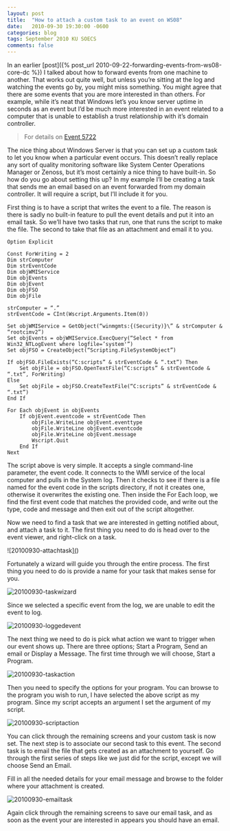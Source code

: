 ```yaml
---
layout: post
title:  "How to attach a custom task to an event on WS08"
date:   2010-09-30 19:30:00 -0600
categories: blog
tags: September 2010 KU SOECS
comments: false
---
```

In an earlier [post]({% post_url 2010-09-22-forwarding-events-from-ws08-core-dc %}) I talked about how to forward events from one machine to another. That works out quite well, but unless you’re sitting at the log and watching the events go by, you might miss something. You might agree that there are some events that you are more interested in than others. For example, while it’s neat that Windows let’s you know server uptime in seconds as an event but I’d be much more interested in an event related to a computer that is unable to establish a trust relationship with it’s domain controller.

> For details on [Event 5722](http://www.microsoft.com/technet/support/ee/transform.aspx?ProdName=Windows+Operating+System&ProdVer=5.0&EvtID=5722&EvtSrc=NetLogon&LCID=1033)

The nice thing about Windows Server is that you can set up a custom task to let you know when a particular event occurs. This doesn’t really replace any sort of quality monitoring software like System Center Operations Manager or Zenoss, but it’s most certainly a nice thing to have built-in. So how do you go about setting this up? In my example I’ll be creating a task that sends me an email based on an event forwarded from my domain controller. It will require a script, but I’ll include it for you.

First thing is to have a script that writes the event to a file. The reason is there is sadly no built-in feature to pull the event details and put it into an email task. So we’ll have two tasks that run, one that runs the script to make the file. The second to take that file as an attachment and email it to you.

``` visualbasic
Option Explicit

Const ForWriting = 2
Dim strComputer
Dim strEventCode
Dim objWMIService
Dim objEvents
Dim objEvent
Dim objFSO
Dim objFile

strComputer = “.”
strEventCode = CInt(Wscript.Arguments.Item(0))

Set objWMIService = GetObject(“winmgmts:{(Security)}\” & strComputer & “rootcimv2”)
Set objEvents = objWMIService.ExecQuery(“Select * from Win32_NTLogEvent where logfile=’system'”)
Set objFSO = CreateObject(“Scripting.FileSystemObject”)

If objFSO.FileExists(“C:scripts” & strEventCode & “.txt”) Then
    Set objFile = objFSO.OpenTextFile(“C:scripts” & strEventCode & “.txt”, ForWriting)
Else
    Set objFile = objFSO.CreateTextFile(“C:scripts” & strEventCode & “.txt”)
End If

For Each objEvent in objEvents
    If objEvent.eventcode = strEventCode Then
        objFile.WriteLine objEvent.eventtype
        objFile.WriteLine objEvent.eventcode
        objFile.WriteLine objEvent.message
        Wscript.Quit
    End If
Next
```

The script above is very simple. It accepts a single command-line parameter, the event code. It connects to the WMI service of the local computer and pulls in the System log. Then it checks to see if there is a file named for the event code in the scripts directory, if not it creates one, otherwise it overwrites the existing one. Then inside the For Each loop, we find the first event code that matches the provided code, and write out the type, code and message and then exit out of the script altogether.

Now we need to find a task that we are interested in getting notified about, and attach a task to it. The first thing you need to do is head over to the event viewer, and right-click on a task.

![20100930-attachtask][(](https://prdwebappstorage.blob.core.windows.net/pattontech/images/20100930-attachtask.png))

Fortunately a wizard will guide you through the entire process. The first thing you need to do is provide a name for your task that makes sense for you.

![20100930-taskwizard](https://prdwebappstorage.blob.core.windows.net/pattontech/images/20100930-taskwizard.png)

Since we selected a specific event from the log, we are unable to edit the event to log.

![20100930-loggedevent](https://prdwebappstorage.blob.core.windows.net/pattontech/images/20100930-loggedevent.png)

The next thing we need to do is pick what action we want to trigger when our event shows up. There are three options; Start a Program, Send an email or Display a Message. The first time through we will choose, Start a Program.

![20100930-taskaction](https://prdwebappstorage.blob.core.windows.net/pattontech/images/20100930-taskaction.png)

Then you need to specify the options for your program. You can browse to the program you wish to run, I have selected the above script as my program. Since my script accepts an argument I set the argument of my script.

![20100930-scriptaction](https://prdwebappstorage.blob.core.windows.net/pattontech/images/20100930-scriptaction.png)

You can click through the remaining screens and your custom task is now set. The next step is to associate our second task to this event. The second task is to email the file that gets created as an attachment to yourself. Go through the first series of steps like we just did for the script, except we will choose Send an Email.

Fill in all the needed details for your email message and browse to the folder where your attachment is created.

![20100930-emailtask](https://prdwebappstorage.blob.core.windows.net/pattontech/images/20100930-emailtask.png)

Again click through the remaining screens to save our email task, and as soon as the event your are interested in appears you should have an email.
